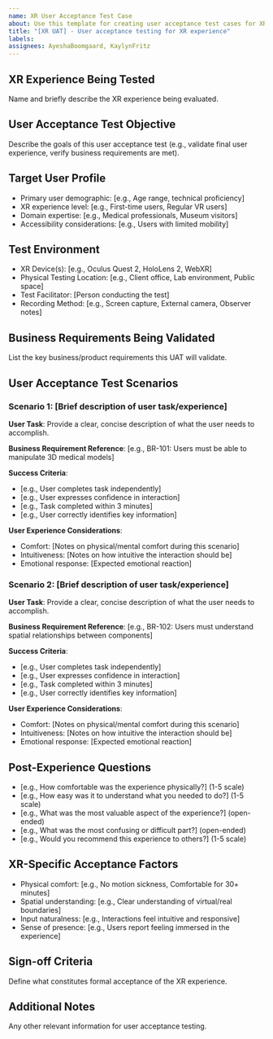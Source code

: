 ```yaml
---
name: XR User Acceptance Test Case
about: Use this template for creating user acceptance test cases for XR experiences
title: "[XR UAT] - User acceptance testing for XR experience"
labels: 
assignees: AyeshaBoomgaard, KaylynFritz
---
```


## XR Experience Being Tested
Name and briefly describe the XR experience being evaluated.

## User Acceptance Test Objective
Describe the goals of this user acceptance test (e.g., validate final user experience, verify business requirements are met).

## Target User Profile
- Primary user demographic: [e.g., Age range, technical proficiency]
- XR experience level: [e.g., First-time users, Regular VR users]
- Domain expertise: [e.g., Medical professionals, Museum visitors]
- Accessibility considerations: [e.g., Users with limited mobility]

## Test Environment
- XR Device(s): [e.g., Oculus Quest 2, HoloLens 2, WebXR]
- Physical Testing Location: [e.g., Client office, Lab environment, Public space]
- Test Facilitator: [Person conducting the test]
- Recording Method: [e.g., Screen capture, External camera, Observer notes]

## Business Requirements Being Validated
List the key business/product requirements this UAT will validate.

## User Acceptance Test Scenarios

### Scenario 1: [Brief description of user task/experience]
**User Task**: 
Provide a clear, concise description of what the user needs to accomplish.

**Business Requirement Reference**: 
[e.g., BR-101: Users must be able to manipulate 3D medical models]

**Success Criteria**:
- [e.g., User completes task independently]
- [e.g., User expresses confidence in interaction]
- [e.g., Task completed within 3 minutes]
- [e.g., User correctly identifies key information]

**User Experience Considerations**:
- Comfort: [Notes on physical/mental comfort during this scenario]
- Intuitiveness: [Notes on how intuitive the interaction should be]
- Emotional response: [Expected emotional reaction]

### Scenario 2: [Brief description of user task/experience]
**User Task**: 
Provide a clear, concise description of what the user needs to accomplish.

**Business Requirement Reference**: 
[e.g., BR-102: Users must understand spatial relationships between components]

**Success Criteria**:
- [e.g., User completes task independently]
- [e.g., User expresses confidence in interaction]
- [e.g., Task completed within 3 minutes]
- [e.g., User correctly identifies key information]

**User Experience Considerations**:
- Comfort: [Notes on physical/mental comfort during this scenario]
- Intuitiveness: [Notes on how intuitive the interaction should be]
- Emotional response: [Expected emotional reaction]

## Post-Experience Questions
- [e.g., How comfortable was the experience physically?] (1-5 scale)
- [e.g., How easy was it to understand what you needed to do?] (1-5 scale)
- [e.g., What was the most valuable aspect of the experience?] (open-ended)
- [e.g., What was the most confusing or difficult part?] (open-ended)
- [e.g., Would you recommend this experience to others?] (1-5 scale)

## XR-Specific Acceptance Factors
- Physical comfort: [e.g., No motion sickness, Comfortable for 30+ minutes]
- Spatial understanding: [e.g., Clear understanding of virtual/real boundaries]
- Input naturalness: [e.g., Interactions feel intuitive and responsive]
- Sense of presence: [e.g., Users report feeling immersed in the experience]

## Sign-off Criteria
Define what constitutes formal acceptance of the XR experience.

## Additional Notes
Any other relevant information for user acceptance testing.
